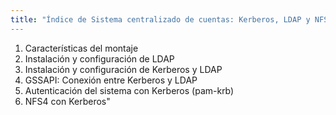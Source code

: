 ```yaml
---
title: "Índice de Sistema centralizado de cuentas: Kerberos, LDAP y NFS4
---
```


1. Características del montaje
2. Instalación y configuración de LDAP
3. Instalación y configuración de Kerberos y LDAP
4. GSSAPI: Conexión entre Kerberos y LDAP
5. Autenticación del sistema con Kerberos (pam-krb)
6. NFS4 con Kerberos"